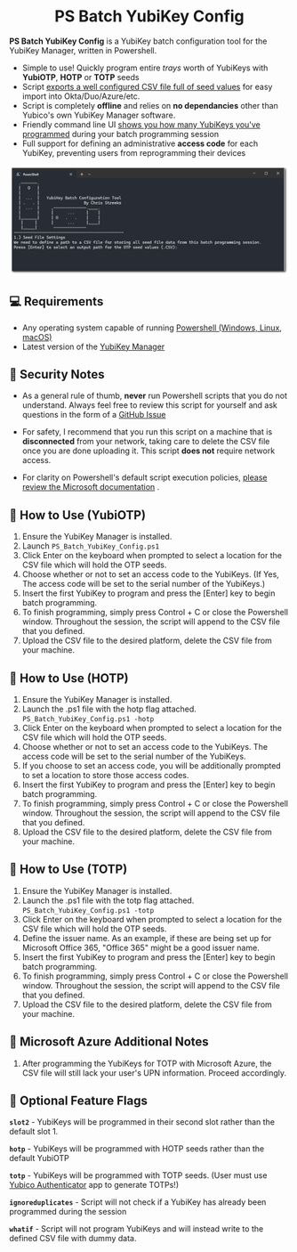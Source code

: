  <h1 align="center">PS Batch YubiKey Config</h1>


**PS Batch YubiKey Config** is a YubiKey batch configuration tool for the YubiKey Manager, written in Powershell. 


* Simple to use! Quickly program entire *trays* worth of YubiKeys with **YubiOTP**, **HOTP** or **TOTP** seeds
* Script [exports a well configured CSV file full of seed values](Images/seed_file.PNG) for easy import into Okta/Duo/Azure/etc.
* Script is completely **offline** and relies on **no dependancies** other than Yubico's own YubiKey Manager software.
* Friendly command line UI [shows you how many YubiKeys you've programmed](Images/batch_programming_screen.PNG) during your batch programming session
* Full support for defining an administrative **access code** for each YubiKey, preventing users from reprogramming their devices

![](/Images/main_window.PNG)
## 💻 Requirements
- Any operating system capable of running [Powershell (Windows, Linux, macOS)](https://learn.microsoft.com/en-us/powershell/scripting/install/installing-powershell?view=powershell-7.3) 
- Latest version of the [YubiKey Manager](https://www.yubico.com/products/services-software/download/yubikey-manager/) 

## 🐻 Security Notes
- As a general rule of thumb, **never** run Powershell scripts that you do not understand. Always feel free to review this script for yourself and ask questions in the form of a [GitHub Issue](https://github.com/chris-streeks/PS_Batch_YubiKey_Config/issues)

- For safety, I recommend that you run this script on a machine that is **disconnected** from your network, taking care to delete the CSV file once you are done uploading it. This script **does not** require network access.

- For clarity on Powershell's default script execution policies, [please review the Microsoft documentation](https://docs.microsoft.com/en-us/powershell/module/microsoft.powershell.core/about/about_execution_policies?view=powershell-7)
.

## 📖 How to Use (YubiOTP)
1. Ensure the YubiKey Manager is installed. 
2. Launch `PS_Batch_YubiKey_Config.ps1`
3. Click Enter on the keyboard when prompted to select a location for the CSV file which will hold the OTP seeds.
4. Choose whether or not to set an access code to the YubiKeys. (If Yes, The access code will be set to the serial number of the YubiKeys.)
5. Insert the first YubiKey to program and press the [Enter] key to begin batch programming.
6. To finish programming, simply press Control + C or close the Powershell window. Throughout the session, the script will append to the CSV file that you defined.
7. Upload the CSV file to the desired platform, delete the CSV file from your machine.

## 📖 How to Use (HOTP)
1. Ensure the YubiKey Manager is installed.
2. Launch the .ps1 file with the hotp flag attached. `PS_Batch_YubiKey_Config.ps1 -hotp`
3. Click Enter on the keyboard when prompted to select a location for the CSV file which will hold the OTP seeds.
4. Choose whether or not to set an access code to the YubiKeys. The access code will be set to the serial number of the YubiKeys.
5. If you choose to set an access code, you will be additionally prompted to set a location to store those access codes.
6. Insert the first YubiKey to program and press the [Enter] key to begin batch programming.
6. To finish programming, simply press Control + C or close the Powershell window. Throughout the session, the script will append to the CSV file that you defined.
7. Upload the CSV file to the desired platform, delete the CSV file from your machine.

## 📖 How to Use (TOTP)
1. Ensure the YubiKey Manager is installed.
2. Launch the .ps1 file with the totp flag attached. `PS_Batch_YubiKey_Config.ps1 -totp`
3. Click Enter on the keyboard when prompted to select a location for the CSV file which will hold the OTP seeds.
4. Define the issuer name. As an example, if these are being set up for Microsoft Office 365, "Office 365" might be a good issuer name.
5. Insert the first YubiKey to program and press the [Enter] key to begin batch programming.
6. To finish programming, simply press Control + C or close the Powershell window. Throughout the session, the script will append to the CSV file that you defined.
7. Upload the CSV file to the desired platform, delete the CSV file from your machine.

## 📖 Microsoft Azure Additional Notes
1. After programming the YubiKeys for TOTP with Microsoft Azure, the CSV file will still lack your user's UPN information. Proceed accordingly.


## 🚩 Optional Feature Flags 
**`slot2`** - YubiKeys will be programmed in their second slot rather than the default slot 1. 

**`hotp`** - YubiKeys will be programmed with HOTP seeds rather than the default YubiOTP

**`totp`** - YubiKeys will be programmed with TOTP seeds. (User must use [Yubico Authenticator](https://www.yubico.com/products/yubico-authenticator/) app to generate TOTPs!)

**`ignoreduplicates`** - Script will not check if a YubiKey has already been programmed during the session

**`whatif`** - Script will not program YubiKeys and will instead write to the defined CSV file with dummy data. 

